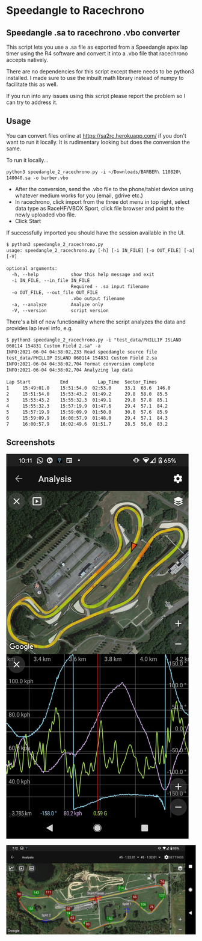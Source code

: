 # Speedangle to Racechrono
## Speedangle .sa to racechrono .vbo converter

This script lets you use a .sa file as exported from a Speedangle apex lap timer using the R4 software and convert it into a .vbo file that racechrono accepts natively.

There are no dependencies for this script except there needs to be python3 installed. I made sure to use the inbuilt math library instead of numpy to facilitate this as well.

If you run into any issues using this script please report the problem so I can try to address it. 

## Usage

You can convert files online at https://sa2rc.herokuapp.com/ if you don't want to run it locally. It is rudimentary looking but does the conversion the same.

To run it locally...

```
python3 speedangle_2_racechrono.py -i ~/Downloads/BARBER\ 110820\ 140040.sa -o barber.vbo
```
* After the conversion, send the .vbo file to the phone/tablet device using whatever medium works for you (email, gdrive etc.)
* In racechrono, click import from the three dot menu in top right, select data type as RaceHF/VBOX Sport, click file browser and point to the newly uploaded vbo file.
* Click Start

If successfully imported you should have the session available in the UI.

```
$ python3 speedangle_2_racechrono.py
usage: speedangle_2_racechrono.py [-h] [-i IN_FILE] [-o OUT_FILE] [-a] [-V]

optional arguments:
  -h, --help            show this help message and exit
  -i IN_FILE, --in_file IN_FILE
                        Required - .sa input filename
  -o OUT_FILE, --out_file OUT_FILE
                        .vbo output filename
  -a, --analyze         Analyze only
  -V, --version         script version
```

There's a bit of new functionality where the script analyzes the data and provides lap level info, e.g.

```
$ python3 speedangle_2_racechrono.py -i "test_data/PHILLIP ISLAND 060114 154831 Custom Field 2.sa" -a
INFO:2021-06-04 04:38:02,233 Read speedangle source file test_data/PHILLIP ISLAND 060114 154831 Custom Field 2.sa
INFO:2021-06-04 04:38:02,704 Format conversion complete
INFO:2021-06-04 04:38:02,704 Analyzing lap data

Lap	Start   		End   		  Lap_Time	Sector_Times
1	  15:49:01.0	15:51:54.0	02:53.0		33.1  63.6  146.0  
2	  15:51:54.0	15:53:43.2	01:49.2		29.8  58.0  85.5  
3	  15:53:43.2	15:55:32.3	01:49.1		29.8  57.8  85.1  
4	  15:55:32.3	15:57:19.9	01:47.6		29.4  57.1  84.2  
5	  15:57:19.9	15:59:09.9	01:50.0		30.0  57.6  85.9  
6	  15:59:09.9	16:00:57.9	01:48.0		29.4  57.1  84.3  
7	  16:00:57.9	16:02:49.6	01:51.7		28.5  56.0  83.2  
```

## Screenshots 

![Analysis screen - Barber](barber_analysis.jpeg)

![Corner speeds - Grattan](grattan_speeds.jpeg)
